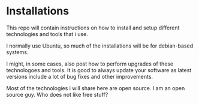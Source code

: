 # Installations
This repo will contain instructions on how to install and setup different technologies and tools that i use.

I normally use Ubuntu, so much of the installations will be for debian-based systems.

I might, in some cases, also post how to perform upgrades of these technologoes and tools. It is good to always update your software as latest versions include a lot of bug fixes and other improvements.

Most of the technologies i will share here are open source. I am an open source guy. Who does not like free stuff?
